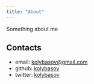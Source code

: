 ```yaml
---
title: "About"
---
```


Something about me

## Contacts

- email: [kolybasov@gmail.com](mailto:kolybasov@gmail.com)
- github: [kolybasov](https://github.com/kolybasov)
- twitter: [kolybasov](https://twitter.com/kolybasov)
